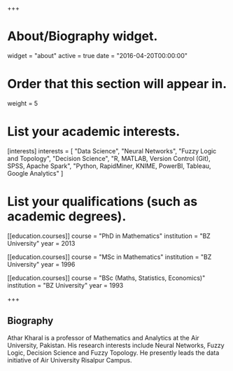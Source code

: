 +++
# About/Biography widget.
widget = "about"
active = true
date = "2016-04-20T00:00:00"

# Order that this section will appear in.
weight = 5

# List your academic interests.
[interests]
  interests = [
    "Data Science",
    "Neural Networks",
    "Fuzzy Logic and Topology",
    "Decision Science",
    "R, MATLAB, Version Control (Git), SPSS, Apache Spark",
    "Python, RapidMiner, KNIME, PowerBI, Tableau, Google Analytics"
  ]


# List your qualifications (such as academic degrees).
[[education.courses]]
  course = "PhD in Mathematics"
  institution = "BZ University"
  year = 2013

[[education.courses]]
  course = "MSc in Mathematics"
  institution = "BZ University"
  year = 1996

[[education.courses]]
  course = "BSc (Maths, Statistics, Economics)"
  institution = "BZ University"
  year = 1993
 
+++
## Biography
Athar Kharal is a professor of Mathematics and Analytics at the Air University, Pakistan. His research interests include Neural Networks, Fuzzy Logic, Decision Science and Fuzzy Topology. He presently leads the data initiative of Air University Risalpur Campus.

